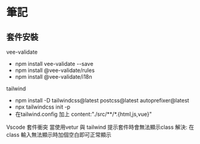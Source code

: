 # 筆記

## 套件安裝

vee-validate
- npm install vee-validate --save  
- npm install @vee-validate/rules 
- npm install @vee-validate/i18n

tailwind 
- npm install -D tailwindcss@latest postcss@latest autoprefixer@latest
- npx tailwindcss init -p
- 在tailwind.config 加上 content:"./src/**/*.{html,js,vue}"


Vscode 套件衝突 
當使用vetur 與 tailwind 提示套件時會無法顯示class
解決: 在class 輸入無法顯示時加個空白即可正常顯示